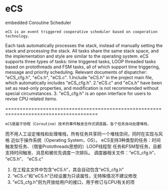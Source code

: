 
# eCS

embedded Coroutine Scheduler

    eCS is an event triggered cooperative scheduler based on cooperation technology. 
Each task automatically processes the stack, instead of manually setting the stack 
and processing the stack. All tasks share the same stack space, and the implementation 
and style are similar to the operating system.
    eCS supports three types of tasks: time triggered tasks, LOOP threaded tasks 
based on protothreads and FSM tasks, all of which support time triggering, message 
and priority scheduling.
    Relevant documents of dispatcher: "eCS_cfg.h", "eCs.h", "eCS.c".
    1.Include "eCS.h" in the project main file, which automatically includes "eCS_cfg.h".
    2."eCS.c" and "eCs.h" have been set as read-only properties, and modification is not 
recommended without special circumstances.
    3. "eCS_cfg.h" is an open interface for users to revise CPU related items.
    
======================================================================================

    eCS是基于协程（Coroutine）技术的事件触发合作式调度器，各个任务自动处理堆栈，
而不用人工设定堆栈和处理堆栈，所有任务共享同一个堆栈空间，同时在实现与风格
近似于操作系统（Operating System，OS）。
   eCS支持3种类型的任务：时间触发型任务、（借鉴Protothreads思想的）LOOP线程型
任务和FSM型任务，且都支持时间触发、消息和被优先调度一次排队。
   调度器相关文件：“eCS_cfg.h”、 “eCS.h”、 “eCS.c”
   1. 在工程主文件中包含“eCS.h”，其会自动包含“eCS_cfg.h”
   2. “eCS.c”和"eCS.h"已经设置为只读属性，无特殊情况不建议修改
   3. "eCS_cfg.h"则为开放给用户的接口，用于修订与CPU有关的项	
